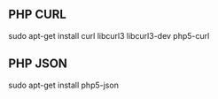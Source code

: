 

PHP CURL
--------
sudo apt-get install curl libcurl3 libcurl3-dev php5-curl

PHP JSON
--------
sudo apt-get install php5-json